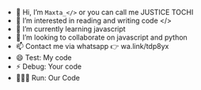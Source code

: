 - 👋 Hi, I’m `Maxta_</>` or you can call me JUSTICE TOCHI
- 👀 I’m interested in reading and writing code </>
- 🌱 I’m currently learning javascript
- 💞️ I’m looking to collaborate on javascript and python
- 📫 Contact me via whatsapp 👉 wa.link/tdp8yx
- 😄 Test: My code
- ⚡ Debug: Your code
- 🏃‍♀️‍➡️ Run: Our Code

<!---
Maxta-code/Maxta-code is a ✨ special ✨ repository because its `README.md` (this file) appears on your GitHub profile.
You can click the Preview link to take a look at your changes.
--->
